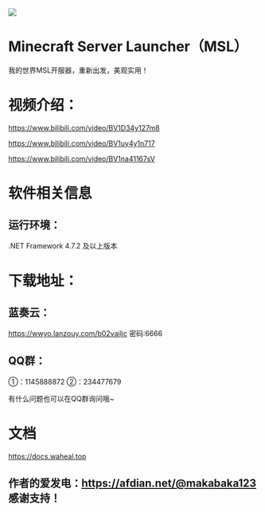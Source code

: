 <img src="https://www.waheal.top/assets/img/logo.ico">

# Minecraft Server Launcher（MSL）

我的世界MSL开服器，重新出发，美观实用！

# 视频介绍：
https://www.bilibili.com/video/BV1D34y127m8

https://www.bilibili.com/video/BV1uy4y1n717

https://www.bilibili.com/video/BV1na41167sV

# 软件相关信息
## 运行环境： 
.NET Framework 4.7.2 及以上版本

# 下载地址：
## 蓝奏云：
https://wwyo.lanzouy.com/b02vailjc
密码:6666

## QQ群：
①：1145888872
②：234477679

有什么问题也可以在QQ群询问哦~

# 文档
https://docs.waheal.top

## 作者的爱发电：https://afdian.net/@makabaka123 感谢支持！
